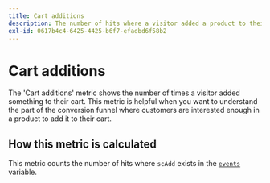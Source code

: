 ```yaml
---
title: Cart additions
description: The number of hits where a visitor added a product to their cart.
exl-id: 0617b4c4-6425-4425-b6f7-efadbd6f58b2
---
```

# Cart additions

The 'Cart additions' metric shows the number of times a visitor added something to their cart. This metric is helpful when you want to understand the part of the conversion funnel where customers are interested enough in a product to add it to their cart.

## How this metric is calculated

This metric counts the number of hits where `scAdd` exists in the [`events`](/help/implement/vars/page-vars/events/events-overview.md) variable.
